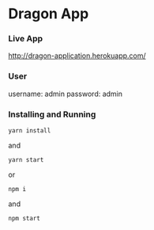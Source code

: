 # Dragon App

### Live App

http://dragon-application.herokuapp.com/

### User

username: admin
password: admin

### Installing and Running

```
yarn install
```

and

```
yarn start
```

or

```
npm i
```

and

```
npm start
```
